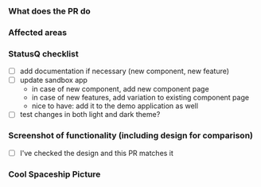 ### What does the PR do

<!-- Fill in the relevant information below to help us evaluate your proposed changes. -->

### Affected areas

<!-- List the affected areas (e.g wallet, browser, etc..) -->

### StatusQ checklist

- [ ] add documentation if necessary (new component, new feature)
- [ ] update sandbox app
  - in case of new component, add new component page
  - in case of new features, add variation to existing component page
  - nice to have: add it to the demo application as well
- [ ] test changes in both light and dark theme?

### Screenshot of functionality (including design for comparison)

- [ ] I've checked the design and this PR matches it

<!-- screenshot (or gif/video) that demonstrates the functionality, specially important if it's a bug fix. -->

### Cool Spaceship Picture

<!-- optional but cool -->

<!-- Uncomment this section for status-go upgrade/dogfooding pull requests

### Impact on end user

What is the impact of these changes on the end user (before/after behaviour)

### How to test

- How should one proceed with testing this PR.
- What kind of user flows should be checked?

### Risk 

Described potential risks and worst case scenarios.

Tick **one**:
- [ ] Low risk: 2 devs must perform testing as specified above and attach their results as comments to this PR.
- [ ] High risk: QA team perform additional testing in the specified affected areas.

-->
